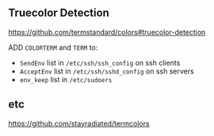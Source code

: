 ## Truecolor Detection
https://github.com/termstandard/colors#truecolor-detection

ADD `COLORTERM` and `TERM` to:
- `SendEnv` list in `/etc/ssh/ssh_config` on ssh clients
- `AcceptEnv` list in `/etc/ssh/sshd_config` on ssh servers
- `env_keep` list in `/etc/sudoers`

## etc
https://github.com/stayradiated/termcolors